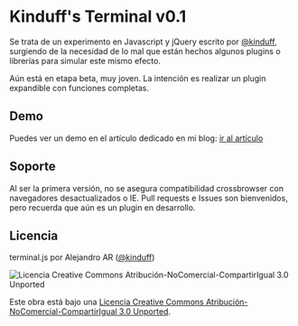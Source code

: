 Kinduff's Terminal v0.1
=======================

Se trata de un experimento en Javascript y jQuery escrito por [@kinduff][1], surgiendo de la necesidad de lo mal que están hechos algunos plugins o librerías para simular este mismo efecto.

Aún está en etapa beta, muy joven. La intención es realizar un plugin expandible con funciones completas.

## Demo
Puedes ver un demo en el artículo dedicado en mi blog: [ir al artículo][3]

## Soporte
Al ser la primera versión, no se asegura compatibilidad crossbrowser con navegadores desactualizados o IE. Pull requests e Issues son bienvenidos, pero recuerda que aún es un plugin en desarrollo.

## Licencia
terminal.js por Alejandro AR ([@kinduff][1])

![Licencia Creative Commons Atribución-NoComercial-CompartirIgual 3.0 Unported](http://i.creativecommons.org/l/by-nc-sa/3.0/88x31.png)

Este obra está bajo una [Licencia Creative Commons Atribución-NoComercial-CompartirIgual 3.0 Unported][2].

[1]: http://twitter.com/kinduff
[2]: http://creativecommons.org/licenses/by-nc-sa/3.0/deed.es
[3]: http://abarcarodriguez.com/terminal-js-jugando-con-javascript
